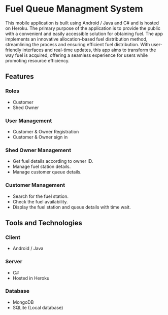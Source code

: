 # Fuel Queue Managment System 

This mobile application is built using Android / Java and C# and is hosted on Heroku. The primary purpose of the application is to provide the public with a convenient and easily accessible solution for obtaining fuel. The app implements an innovative allocation-based fuel distribution method, streamlining the process and ensuring efficient fuel distribution. With user-friendly interfaces and real-time updates, this app aims to transform the way fuel is acquired, offering a seamless experience for users while promoting resource efficiency.

## Features

### Roles
- Customer
- Shed Owner

### User Management 
- Customer & Owner Registration
- Customer & Owner sign in

### Shed Owner Management 
- Get fuel details according to owner ID.
- Manage fuel station details.
- Manage customer queue details.

### Customer Management
- Search for the fuel station.
- Check the fuel availability.
- Display the fuel station and queue details with time wait.

## Tools and Technologies 

### Client
- Android / Java

### Server 
- C#
- Hosted in Heroku

### Database
- MongoDB
- SQLite (Local database)

  
